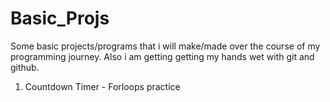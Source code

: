 # Basic_Projs

Some basic projects/programs that i will make/made over the course of my programming journey. Also i am getting getting my hands wet with git and github.

1. Countdown Timer - Forloops practice
